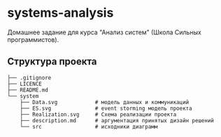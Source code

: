 # systems-analysis
Домашнее задание для курса "Анализ систем" (Школа Сильных программистов).

## Структура проекта
```
├── .gitignore
├── LICENCE
├── README.md
└── system
    ├── Data.svg            # модель данных и коммуникаций
    ├── ES.svg              # event storming модель проекта 
    ├── Realization.svg     # Схема реализации проекта
    ├── description.md      # аргументация принятых дизайн решений
    └── src                 # исходники диаграмм
```